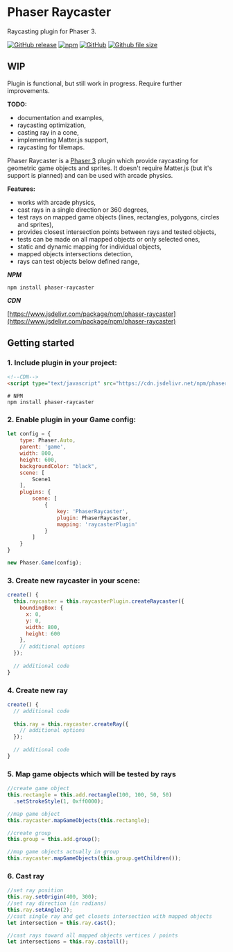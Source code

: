 # Phaser Raycaster
Raycasting plugin for Phaser 3.

[![GitHub release](https://img.shields.io/github/release/wiserim/phaser-raycaster.svg)](https://github.com/wiserim/phaser-raycaster/releases) [![npm](https://img.shields.io/npm/v/phaser-raycaster.svg)](https://www.npmjs.com/package/phaser-raycaster) [![GitHub](https://img.shields.io/github/license/wiserim/phaser-raycaster.svg)](https://github.com/wiserim/phaser-raycaster/blob/master/LICENSE) [![Github file size](https://img.shields.io/github/size/wiserim/phaser-raycaster/dist/phaser-raycaster.min.js.svg)](https://github.com/wiserim/phaser-raycaster)

## WIP
Plugin is functional, but still work in progress. Require further improvements.

**TODO:**
* documentation and examples,
* raycasting optimization,
* casting ray in a cone,
* implementing Matter.js support,
* raycasting for tilemaps.


Phaser Raycaster is a [Phaser 3](https://github.com/photonstorm/phaser) plugin which provide raycasting for geometric game objects and sprites.
It doesn't require Matter.js (but it's support is planned) and can be used with arcade physics.

**Features:**
* works with arcade physics,
* cast rays in a single direction or 360 degrees,
* test rays on mapped game objects (lines, rectangles, polygons, circles and sprites),
* provides closest intersection points between rays and tested objects,
* tests can be made on all mapped objects or only selected ones,
* static and dynamic mapping for individual objects,
* mapped objects intersections detection,
* rays can test objects below defined range,


***NPM***
```
npm install phaser-raycaster
```

***CDN***

[https://www.jsdelivr.com/package/npm/phaser-raycaster](https://www.jsdelivr.com/package/npm/phaser-raycaster)

## Getting started
### 1. Include plugin in your project:
```html
<!--CDN-->
<script type="text/javascript" src="https://cdn.jsdelivr.net/npm/phaser-raycaster@0.6.0/dist/phaser-raycaster.min.js"></script>
```
```
# NPM
npm install phaser-raycaster
```
### 2. Enable plugin in your Game config:
```javascript
let config = {
    type: Phaser.Auto,
    parent: 'game',
    width: 800,
    height: 600,
    backgroundColor: "black",
    scene: [
        Scene1
    ],
    plugins: {
        scene: [
            {
                key: 'PhaserRaycaster',
                plugin: PhaserRaycaster,
                mapping: 'raycasterPlugin'
            }
        ]
    }
}

new Phaser.Game(config);
```
### 3. Create new raycaster in your scene:
```javascript
create() {
  this.raycaster = this.raycasterPlugin.createRaycaster({
    boundingBox: {
      x: 0,
      y: 0,
      width: 800,
      height: 600
    },
    // additional options
  });
  
  // additional code
}
```
### 4. Create new ray
```javascript
create() {
  // additional code
  
  this.ray = this.raycaster.createRay({
    // additional options
  });
  
  // additional code
}
```
### 5. Map game objects which will be tested by rays
```javascript
//create game object
this.rectangle = this.add.rectangle(100, 100, 50, 50)
  .setStrokeStyle(1, 0xff0000);

//map game object
this.raycaster.mapGameObjects(this.rectangle);

//create group
this.group = this.add.group();

//map game objects actually in group
this.raycaster.mapGameObjects(this.group.getChildren());
```
### 6. Cast ray
```javascript
//set ray position
this.ray.setOrigin(400, 300);
//set ray direction (in radians)
this.ray.setAngle(2);
//cast single ray and get closets intersection with mapped objects
let intersection = this.ray.cast();

//cast rays toward all mapped objects vertices / points
let intersections = this.ray.castall();
```
